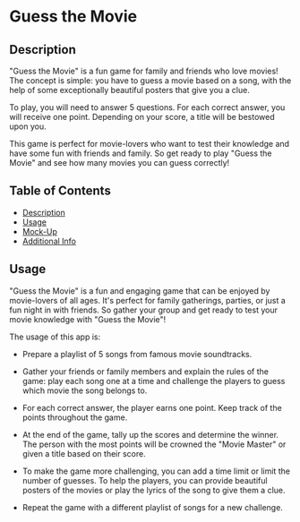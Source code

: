 # Guess the Movie

## Description

"Guess the Movie" is a fun game for family and friends who love movies! The concept is simple: you have to guess a movie based on a song, with the help of some exceptionally beautiful posters that give you a clue.

To play, you will need to answer 5 questions. For each correct answer, you will receive one point. Depending on your score, a title will be bestowed upon you.

This game is perfect for movie-lovers who want to test their knowledge and have some fun with friends and family. So get ready to play "Guess the Movie" and see how many movies you can guess correctly!

## Table of Contents

- [Description](#description)
- [Usage](#usage)
- [Mock-Up](#Mock-up)
- [Additional Info](#github)

## Usage 

"Guess the Movie" is a fun and engaging game that can be enjoyed by movie-lovers of all ages. It's perfect for family gatherings, parties, or just a fun night in with friends. So gather your group and get ready to test your movie knowledge with "Guess the Movie"!

The usage of this app is:

  - Prepare a playlist of 5 songs from famous movie soundtracks.

  - Gather your friends or family members and explain the rules of the game: play each song one at a time and challenge the players to guess which movie the song belongs to.

  - For each correct answer, the player earns one point. Keep track of the points throughout the game.

  - At the end of the game, tally up the scores and determine the winner. The person with the most points will be crowned the "Movie Master" or given a title based on their score.

  - To make the game more challenging, you can add a time limit or limit the number of guesses. To help the players, you can provide beautiful posters of the movies or play the lyrics of the song to give them a clue.

  - Repeat the game with a different playlist of songs for a new challenge.



